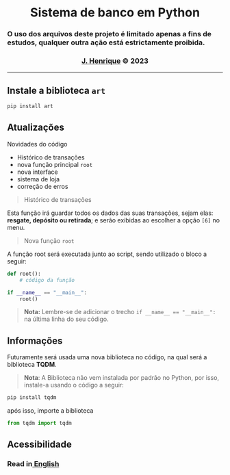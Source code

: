 <div align="center">
    <h1>Sistema de banco em Python</h1>
</div>

### O uso dos arquivos deste projeto é limitado apenas a fins de estudos, qualquer outra ação está estrictamente proibida.

<div align="center">
    <h3><a href="https://github.com/Rickzinho3">J. Henrique</a> © 2023</h3>
</div>
<hr/>

## Instale a biblioteca `art`

```bash
pip install art
```


## **Atualizações**
Novidades do código 
- Histórico de transações
- nova função principal `root`
- nova interface
- sistema de loja
- correção de erros

> Histórico de transações

Esta função irá guardar todos os dados das suas transações, sejam elas: **resgate, depósito ou retirada**; e serão exibidas ao escolher a opção `[6]` no menu.

> Nova função `root`

A função root será executada junto ao script, sendo utilizado o bloco a seguir:
```Python
def root():
    # código da função

if __name__ == "__main__":
    root()
```
> **Nota:** Lembre-se de adicionar o trecho `if __name__ == "__main__":` na última linha do seu código.

## **Informações**
Futuramente será usada uma nova biblioteca no código, na qual será a biblioteca **TQDM**.
> **Nota**: A Biblioteca não vem instalada por padrão no Python, por isso, instale-a usando o código a seguir:

```bash
pip install tqdm
```

após isso, importe a biblioteca
```Python
from tqdm import tqdm
```

## Acessibilidade

<h3>Read in<a href="https://github.com/Rickzinho3/Sistema-de-banco/blob/main/README-english.md"> English</a></h3>
